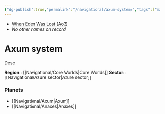 ```yaml
---
{"dg-publish":true,"permalink":"/navigational/axum-system/","tags":["map","system","core","azure","perlemian","unfinished"]}
---
```


- [When Eden Was Lost (Ao3)](https://archiveofourown.org/works/19334440/chapters/45992584)
- *No other names on record*
# Axum system
Desc

**Region**::  [[Navigational/Core Worlds\|Core Worlds]]
**Sector**::  [[Navigational/Azure sector\|Azure sector]]

### Planets
- [[Navigational/Axum\|Axum]]
- [[Navigational/Anaxes\|Anaxes]]
